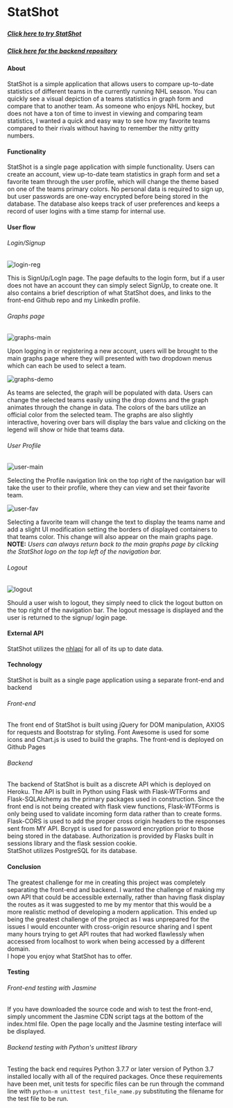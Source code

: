 # **StatShot**  



##### 

##### [Click here to try StatShot](https://herfalerf.github.io/statshot-frontend/)

##### [Click here for the backend repository](https://github.com/herfalerf/statshot-backend)

#### About  

StatShot is a simple application that allows users to compare up-to-date statistics of different teams in the currently running NHL season.  You can quickly see a visual depiction of a teams statistics in graph form and compare that to another team.  As someone who enjoys NHL hockey, but does not have a ton of time to invest in viewing and comparing team statistics, I wanted a quick and easy way to see how my favorite teams compared to their rivals without having to remember the nitty gritty numbers.  


#### Functionality

StatShot is a single page application with simple functionality.  Users can create an account, view up-to-date team statistics in graph form and set a favorite team through the user profile, which will change the theme based on one of the teams primary colors.  No personal data is required to sign up, but user passwords are one-way encrypted before being stored in the database.  The database also keeps track of user preferences and keeps a record of user logins with a time stamp for internal use.  

#### User flow  

###### Login/Signup

![login-reg](https://github.com/herfalerf/statshot-frontend/blob/master/statshot%20images/login-reg.png?raw=true)

This is SignUp/LogIn page.  The page defaults to the login form, but if a user does not have an account they can simply select SignUp, to create one.  It also contains a brief description of what StatShot does, and links to the front-end Github repo and my LinkedIn profile.   

###### Graphs page  

![graphs-main](https://github.com/herfalerf/statshot-frontend/blob/master/statshot%20images/graphs-main.png?raw=true)

Upon logging in or registering a new account, users will be brought to the main graphs page where they will presented with two dropdown menus which can each be used to select a team.

![graphs-demo](https://github.com/herfalerf/statshot-frontend/blob/master/statshot%20images/graphs-demo.png?raw=true)

As teams are selected, the graph will be populated with data.  Users can change the selected teams easily using the drop downs and the graph animates through the change in data.  The colors of the bars utilize an official color from the selected team.  The graphs are also slightly interactive, hovering over bars will display the bars value and clicking on the legend will show or hide that teams data.  

###### User Profile  

![user-main](https://github.com/herfalerf/statshot-frontend/blob/master/statshot%20images/user-main.png?raw=true)

Selecting the Profile navigation link on the top right of the navigation bar will take the user to their profile, where they can view and set their favorite team.

![user-fav](https://github.com/herfalerf/statshot-frontend/blob/master/statshot%20images/user-fav.png?raw=true)

Selecting a favorite team will change the text to display the teams name and add a slight UI modification setting the borders of displayed containers to that teams color.  This change will also appear on the main graphs page.  **NOTE:** *Users can always return back  to the main graphs page by clicking the StatShot logo on the top left of the navigation bar.*

###### Logout  

![logout](https://github.com/herfalerf/statshot-frontend/blob/master/statshot%20images/logout.png?raw=true)

Should a user wish to logout, they simply need to click the logout button on the top right of the navigation bar.  The logout message is displayed and the user is returned to the signup/ login page.

#### External API

StatShot utilizes the [nhlapi](https://gitlab.com/dword4/nhlapi) for all of its up to date data.

#### Technology

StatShot is built as a single page application using a separate front-end and backend

###### Front-end  

The front end of StatShot is built using jQuery for DOM manipulation, AXIOS for requests and Bootstrap for styling.  Font Awesome is used for some icons and Chart.js is used to build the graphs.  The front-end is deployed on Github Pages

###### Backend  

The backend of StatShot is built as a discrete API which is deployed on Heroku.  The API is built in Python using Flask with Flask-WTForms and Flask-SQLAlchemy as the primary packages used in construction.  Since the front end is not being created with flask view functions, Flask-WTForms is only being used to validate incoming form data rather than to create forms.  Flask-CORS is used to add the proper cross origin headers to the responses sent from MY API.  Bcrypt is used for password encryption prior to those being stored in the database.  Authorization is provided by Flasks built in sessions library and the flask session cookie.  
StatShot utilizes PostgreSQL for its database.

#### Conclusion  

The greatest challenge for me in creating this project was completely separating the front-end and backend.  I wanted the challenge of making my own API that could be accessible externally, rather than having flask display the routes as it was suggested to me by my mentor that this would be a more realistic method of developing a modern application.  This ended up being the greatest challenge of the project as I was unprepared for the issues I would encounter with cross-origin resource sharing and I spent many hours trying to get API routes that had worked flawlessly when accessed from localhost to work when being accessed by a different domain.  
I hope you enjoy what StatShot has to offer.

#### Testing

###### Front-end testing with Jasmine  

If you have downloaded the source code and wish to test the front-end, simply uncomment the Jasmine CDN script tags at the bottom of the index.html file.  Open the page locally and the Jasmine testing interface will be displayed.  

###### Backend testing with Python's unittest library

Testing the back end requires Python 3.7.7 or later version of Python 3.7 installed locally with all of the required packages.  Once these requirements have been met, unit tests for specific files can be run through the command line with `python-m unittest test_file_name.py` substituting the filename for the test file to be run.